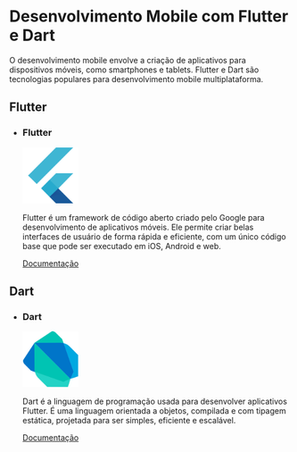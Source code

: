 <h1>Desenvolvimento Mobile com Flutter e Dart</h1>

<p>O desenvolvimento mobile envolve a criação de aplicativos para dispositivos móveis, como smartphones e tablets. Flutter e Dart são tecnologias populares para desenvolvimento mobile multiplataforma.</p>

<h2>Flutter</h2>

<ul>
  <li>
      <h3>Flutter</h3>
      <img src="https://raw.githubusercontent.com/devicons/devicon/master/icons/flutter/flutter-original.svg" alt="Flutter" width="100" height="100">
      <p>Flutter é um framework de código aberto criado pelo Google para desenvolvimento de aplicativos móveis. Ele permite criar belas interfaces de usuário de forma rápida e eficiente, com um único código base que pode ser executado em iOS, Android e web.</p>
      <a href="https://flutter.dev/docs">Documentação</a>
  </li>
</ul>

<h2>Dart</h2>

<ul>
  <li>
      <h3>Dart</h3>
      <img src="https://raw.githubusercontent.com/devicons/devicon/master/icons/dart/dart-original.svg" alt="Dart" width="100" height="100">
      <p>Dart é a linguagem de programação usada para desenvolver aplicativos Flutter. É uma linguagem orientada a objetos, compilada e com tipagem estática, projetada para ser simples, eficiente e escalável.</p>
      <a href="https://dart.dev/guides">Documentação</a>
  </li>
</ul>
